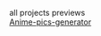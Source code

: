all projects previews <br/>
[Anime-pics-generator](https://codepen.io/RISHITH-REDDY-RR/full/GRXMvzy)
